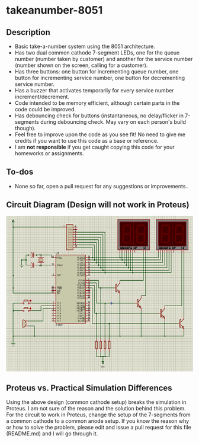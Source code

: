 # takeanumber-8051
## Description
- Basic take-a-number system using the 8051 architecture.
- Has two dual common cathode 7-segment LEDs, one for the queue number (number taken by customer) and another for the service number (number shown on the screen, calling for a customer).
- Has three buttons: one button for incrementing queue number, one button for incrementing service number, one button for decrementing service number.
- Has a buzzer that activates temporarily for every service number increment/decrement.
- Code intended to be memory efficient, although certain parts in the code could be improved.
- Has debouncing check for buttons (instantaneous, no delay/flicker in 7-segments during debouncing check. May vary on each person's build though).
- Feel free to improve upon the code as you see fit! No need to give me credits if you want to use this code as a base or reference.
- I am **not responsible** if you get caught copying this code for your homeworks or assignments.

## To-dos
- None so far, open a pull request for any suggestions or improvements..

## Circuit Diagram (Design will not work in Proteus)
<p align="center"><img src="circuit-diagram.PNG" width="600" height="420"></p>

## Proteus vs. Practical Simulation Differences
Using the above design (common cathode setup) breaks the simulation in Proteus. I am not sure of the reason and the solution behind this problem. For the circuit to work in Proteus, change the setup of the 7-segments from a common cathode to a common anode setup. If you know the reason why or how to solve the problem, please edit and issue a pull request for this file (README.md) and I will go through it.

